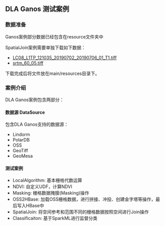 ## DLA Ganos 测试案例

### 数据准备
Ganos案例部分数据已经包含在resource文件夹中

SpatialJoin案例需要单独下载如下数据：
* [LC08_L1TP_121035_20190702_20190706_01_T1.tiff](oss://dla-ganos-bj/public/LC08_L1TP_121035_20190702_20190706_01_T1.TIF)
* [srtm_60_05.tiff](oss://dla-ganos-bj/public/srtm_60_05.tif)

下载完成后将文件放在main/resources目录下。

### 案例介绍

DLA Ganos案例包含两部分：
#### 数据源 DataSource
包含DLA Ganos支持的数据源：
* Lindorm
* PolarDB
* OSS
* GeoTiff
* GeoMesa

#### 测试案例
* LocalAlgorithm: 基本栅格代数运算 
* NDVI: 自定义UDF，计算NDVI
* Masking: 栅格数据掩膜(Masking)操作
* OSS2HBase: 加载OSS栅格数据，进行拼接、冲投、创建金字塔等操作，最后写入HBase中
* SpatialJoin: 将空间参考和范围不同的栅格数据按照空间进行Join操作
* Classificaiton: 基于SparkML进行监督分类


